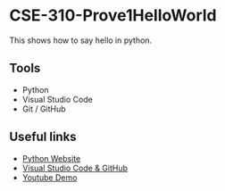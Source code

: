 # CSE-310-Prove1HelloWorld

This shows how to say hello in python.

## Tools
* Python
* Visual Studio Code
* Git / GitHub

## Useful links

* [Python Website](python.org)
* [Visual Studio Code & GitHub](https://code.visualstudio.com/docs/editor/versioncontrol)
* [Youtube Demo]()